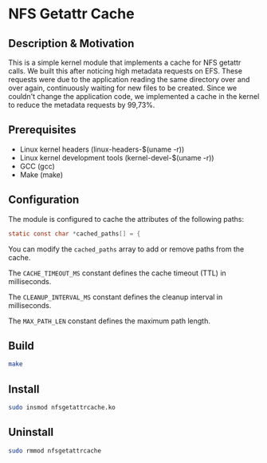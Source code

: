 # NFS Getattr Cache

## Description & Motivation

This is a simple kernel module that implements a cache for NFS getattr calls. We built this after noticing high metadata requests on EFS. These requests were due to the application reading the same directory over and over again, continuously waiting for new files to be created. Since we couldn't change the application code, we implemented a cache in the kernel to reduce the metadata requests by 99,73%.

## Prerequisites

* Linux kernel headers (linux-headers-$(uname -r))
* Linux kernel development tools (kernel-devel-$(uname -r))
* GCC (gcc)
* Make (make)

## Configuration

The module is configured to cache the attributes of the following paths:

```c
static const char *cached_paths[] = {
```

You can modify the `cached_paths` array to add or remove paths from the cache.

The `CACHE_TIMEOUT_MS` constant defines the cache timeout (TTL) in milliseconds.

The `CLEANUP_INTERVAL_MS` constant defines the cleanup interval in milliseconds.

The `MAX_PATH_LEN` constant defines the maximum path length.

## Build

```bash
make
```

## Install

```bash
sudo insmod nfsgetattrcache.ko
```

## Uninstall

```bash
sudo rmmod nfsgetattrcache
```
